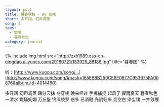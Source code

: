 ```yaml
---
layout: post
title: 暮春秋色 - By 窦唯
short: 多开阔，幻声凋落
song: 1
tags:
  - 窦唯
  - 暮春秋色
category: journal
---
```


{% include img.html src="http://zxh1989.oss-cn-qingdao.aliyuncs.com/20180721/183925_88186.jpg" title="暮春图" %}

听：[http://www.kugou.com/song/...](http://www.kugou.com/song/#hash=165EB8B259CE8E0677C953975FA00876&album_id=4014480)

多开阔 
幻声凋落 
曙分云抹 
冬穿梭 
晚来经过 
手挥捕捉 
起风了 
骤雨夏天 
暮春秋色 
一清水 
姽婳妩媚 
万丘壑 
锦缎绫罗 
惑多 已消融 
光阴归来 变空白 
染尘埃 
一并敛埋
